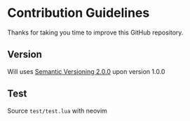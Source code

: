 # Contribution Guidelines

Thanks for taking you time to improve this GitHub repository.

## Version
Will uses [Semantic Versioning 2.0.0](https://semver.org/) upon version 1.0.0

## Test
Source `test/test.lua` with neovim
